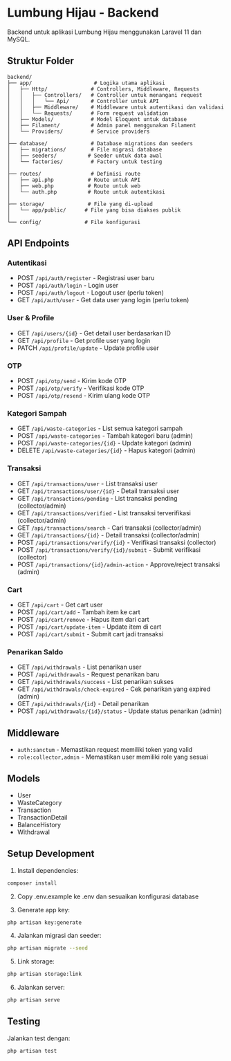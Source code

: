 # Lumbung Hijau - Backend

Backend untuk aplikasi Lumbung Hijau menggunakan Laravel 11 dan MySQL.

## Struktur Folder

```
backend/
├── app/                    # Logika utama aplikasi
│   ├── Http/              # Controllers, Middleware, Requests
│   │   ├── Controllers/   # Controller untuk menangani request
│   │   │   └── Api/       # Controller untuk API
│   │   ├── Middleware/    # Middleware untuk autentikasi dan validasi
│   │   └── Requests/      # Form request validation
│   ├── Models/            # Model Eloquent untuk database
│   ├── Filament/          # Admin panel menggunakan Filament
│   └── Providers/         # Service providers
│
├── database/              # Database migrations dan seeders
│   ├── migrations/        # File migrasi database
│   ├── seeders/          # Seeder untuk data awal
│   └── factories/         # Factory untuk testing
│
├── routes/                # Definisi route
│   ├── api.php           # Route untuk API
│   ├── web.php           # Route untuk web
│   └── auth.php          # Route untuk autentikasi
│
├── storage/              # File yang di-upload
│   └── app/public/      # File yang bisa diakses publik
│
└── config/              # File konfigurasi
```

## API Endpoints

### Autentikasi
- POST `/api/auth/register` - Registrasi user baru
- POST `/api/auth/login` - Login user
- POST `/api/auth/logout` - Logout user (perlu token)
- GET `/api/auth/user` - Get data user yang login (perlu token)

### User & Profile
- GET `/api/users/{id}` - Get detail user berdasarkan ID
- GET `/api/profile` - Get profile user yang login
- PATCH `/api/profile/update` - Update profile user

### OTP
- POST `/api/otp/send` - Kirim kode OTP
- POST `/api/otp/verify` - Verifikasi kode OTP
- POST `/api/otp/resend` - Kirim ulang kode OTP

### Kategori Sampah
- GET `/api/waste-categories` - List semua kategori sampah
- POST `/api/waste-categories` - Tambah kategori baru (admin)
- POST `/api/waste-categories/{id}` - Update kategori (admin)
- DELETE `/api/waste-categories/{id}` - Hapus kategori (admin)

### Transaksi
- GET `/api/transactions/user` - List transaksi user
- GET `/api/transactions/user/{id}` - Detail transaksi user
- GET `/api/transactions/pending` - List transaksi pending (collector/admin)
- GET `/api/transactions/verified` - List transaksi terverifikasi (collector/admin)
- GET `/api/transactions/search` - Cari transaksi (collector/admin)
- GET `/api/transactions/{id}` - Detail transaksi (collector/admin)
- POST `/api/transactions/verify/{id}` - Verifikasi transaksi (collector)
- POST `/api/transactions/verify/{id}/submit` - Submit verifikasi (collector)
- POST `/api/transactions/{id}/admin-action` - Approve/reject transaksi (admin)

### Cart
- GET `/api/cart` - Get cart user
- POST `/api/cart/add` - Tambah item ke cart
- POST `/api/cart/remove` - Hapus item dari cart
- POST `/api/cart/update-item` - Update item di cart
- POST `/api/cart/submit` - Submit cart jadi transaksi

### Penarikan Saldo
- GET `/api/withdrawals` - List penarikan user
- POST `/api/withdrawals` - Request penarikan baru
- GET `/api/withdrawals/success` - List penarikan sukses
- GET `/api/withdrawals/check-expired` - Cek penarikan yang expired (admin)
- GET `/api/withdrawals/{id}` - Detail penarikan
- POST `/api/withdrawals/{id}/status` - Update status penarikan (admin)

## Middleware

- `auth:sanctum` - Memastikan request memiliki token yang valid
- `role:collector,admin` - Memastikan user memiliki role yang sesuai

## Models

- User
- WasteCategory
- Transaction
- TransactionDetail
- BalanceHistory
- Withdrawal

## Setup Development

1. Install dependencies:
```bash
composer install
```

2. Copy .env.example ke .env dan sesuaikan konfigurasi database

3. Generate app key:
```bash
php artisan key:generate
```

4. Jalankan migrasi dan seeder:
```bash
php artisan migrate --seed
```

5. Link storage:
```bash
php artisan storage:link
```

6. Jalankan server:
```bash
php artisan serve
```

## Testing

Jalankan test dengan:
```bash
php artisan test
```
